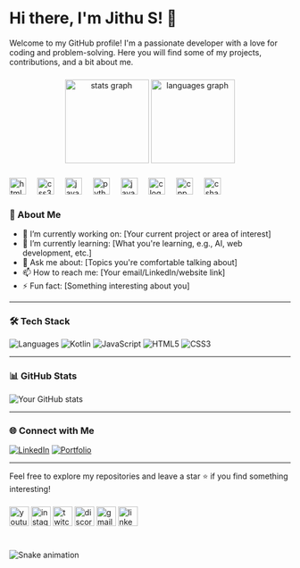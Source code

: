 # Hi there, I'm Jithu S! 👋

Welcome to my GitHub profile! I'm a passionate developer with a love for coding and problem-solving. Here you will find some of my projects, contributions, and a bit about me.

###

<div align="center">
  <img src="https://github-readme-stats.vercel.app/api?username=Jithu-SM&hide_title=false&hide_rank=false&show_icons=true&include_all_commits=true&count_private=true&disable_animations=false&theme=dracula&locale=en&hide_border=false" height="150" alt="stats graph"  />
  <img src="https://github-readme-stats.vercel.app/api/top-langs?username=Jithu-SM&locale=en&hide_title=false&layout=compact&card_width=320&langs_count=5&theme=dracula&hide_border=false" height="150" alt="languages graph"  />
</div>

###

<div align="left">
  <img src="https://cdn.jsdelivr.net/gh/devicons/devicon/icons/html5/html5-original.svg" height="30" alt="html5 logo"  />
  <img width="12" />
  <img src="https://cdn.jsdelivr.net/gh/devicons/devicon/icons/css3/css3-original.svg" height="30" alt="css3 logo"  />
  <img width="12" />
  <img src="https://cdn.jsdelivr.net/gh/devicons/devicon/icons/javascript/javascript-original.svg" height="30" alt="javascript logo"  />
  <img width="12" />
  <img src="https://cdn.jsdelivr.net/gh/devicons/devicon/icons/python/python-original.svg" height="30" alt="python logo"  />
  <img width="12" />
  <img src="https://cdn.jsdelivr.net/gh/devicons/devicon/icons/java/java-original.svg" height="30" alt="java logo"  />
  <img width="12" />
  <img src="https://cdn.jsdelivr.net/gh/devicons/devicon/icons/c/c-original.svg" height="30" alt="c logo"  />
  <img width="12" />
  <img src="https://cdn.jsdelivr.net/gh/devicons/devicon/icons/cplusplus/cplusplus-original.svg" height="30" alt="cpp logo"  />
  <img width="12" />
  <img src="https://cdn.jsdelivr.net/gh/devicons/devicon/icons/csharp/csharp-original.svg" height="30" alt="csharp logo"  />
  <img width="12" />
</div>

  ### 🌟 About Me
  - 🔭 I’m currently working on: [Your current project or area of interest]
  - 🌱 I’m currently learning: [What you're learning, e.g., AI, web development, etc.]
  - 💬 Ask me about: [Topics you're comfortable talking about]
  - 📫 How to reach me: [Your email/LinkedIn/website link]
  - ⚡ Fun fact: [Something interesting about you]

---

  ### 🛠️ Tech Stack
  ![Languages](https://img.shields.io/badge/Code-C++-blue?logo=cplusplus&logoColor=white)
  ![Kotlin](https://img.shields.io/badge/Mobile-Kotlin-orange?logo=kotlin&logoColor=white)
  ![JavaScript](https://img.shields.io/badge/Web-JavaScript-yellow?logo=javascript&logoColor=white)
  ![HTML5](https://img.shields.io/badge/Frontend-HTML5-red?logo=html5&logoColor=white)
  ![CSS3](https://img.shields.io/badge/Frontend-CSS3-blue?logo=css3&logoColor=white)
  
  ---
  
  ### 📊 GitHub Stats
  ![Your GitHub stats](https://github-readme-stats.vercel.app/api?username=your-username&show_icons=true&theme=radical)
  
  ---
  
  ### 🌐 Connect with Me
  [![LinkedIn](https://img.shields.io/badge/LinkedIn-YourName-blue?logo=linkedin&logoColor=white)](https://linkedin.com/in/your-profile)
  [![Portfolio](https://img.shields.io/badge/Portfolio-Visit-brightgreen)](https://your-portfolio.com)
  
  ---
  
  Feel free to explore my repositories and leave a star ⭐ if you find something interesting!
###

<div align="left">
  <a href="https://www.youtube.com/@JithuS" ><img src="https://img.shields.io/static/v1?message=Youtube&logo=youtube&label=&color=FF0000&logoColor=white&labelColor=&style=for-the-badge" height="35" alt="youtube logo"  /></a>
  <img src="https://img.shields.io/static/v1?message=Instagram&logo=instagram&label=&color=E4405F&logoColor=white&labelColor=&style=for-the-badge" height="35" alt="instagram logo"  />
  <img src="https://img.shields.io/static/v1?message=Twitch&logo=twitch&label=&color=9146FF&logoColor=white&labelColor=&style=for-the-badge" height="35" alt="twitch logo"  />
  <img src="https://img.shields.io/static/v1?message=Discord&logo=discord&label=&color=7289DA&logoColor=white&labelColor=&style=for-the-badge" height="35" alt="discord logo"  />
  <img src="https://img.shields.io/static/v1?message=Gmail&logo=gmail&label=&color=D14836&logoColor=white&labelColor=&style=for-the-badge" height="35" alt="gmail logo"  />
  <img src="https://img.shields.io/static/v1?message=LinkedIn&logo=linkedin&label=&color=0077B5&logoColor=white&labelColor=&style=for-the-badge" height="35" alt="linkedin logo"  />
</div>

###

<br clear="both">

<img src="https://raw.githubusercontent.com/maurodesouza/maurodesouza/output/snake.svg" alt="Snake animation" />

###
